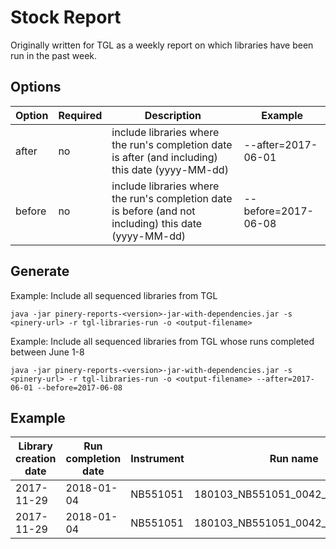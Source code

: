 # Stock Report

Originally written for TGL as a weekly report on which libraries have been run in the past week.

## Options

| Option | Required | Description | Example |
|--------|----------|-------------|---------|
| after | no | include libraries where the run's completion date is after (and including) this date (yyyy-MM-dd) | --after=2017-06-01 |
| before | no | include libraries where the run's completion date is before (and not including) this date (yyyy-MM-dd) | --before=2017-06-08 |

## Generate

Example: Include all sequenced libraries from TGL

```
java -jar pinery-reports-<version>-jar-with-dependencies.jar -s <pinery-url> -r tgl-libraries-run -o <output-filename> 
```


Example: Include all sequenced libraries from TGL whose runs completed between June 1-8

```
java -jar pinery-reports-<version>-jar-with-dependencies.jar -s <pinery-url> -r tgl-libraries-run -o <output-filename> --after=2017-06-01 --before=2017-06-08
```

## Example

| Library creation date | Run completion date | Instrument | Run name | Project | Library | Seq strategy |
|---------------|------------|---------------|-----------|------------------|---------------|-------------|
| 2017-11-29 | 2018-01-04 | NB551051 | 180103_NB551051_0042_AH53Y5BGX5 | TGL11 | TGL11_0003_Lu_P_PE_261_WT | WT |
| 2017-11-29 | 2018-01-04 | NB551051 | 180103_NB551051_0042_AH53Y5BGX5 | TGL11 | TGL11_0001_Lu_P_PE_264_WT | WT |
